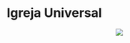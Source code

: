 # Igreja Universal
<p align= "center"> <kbd> <img  src="https://d3d9j2cdwc8otp.cloudfront.net/church-images/kKF2wUeIVwjmfYsIfOOC.jpg"> </kbd><br><br>
